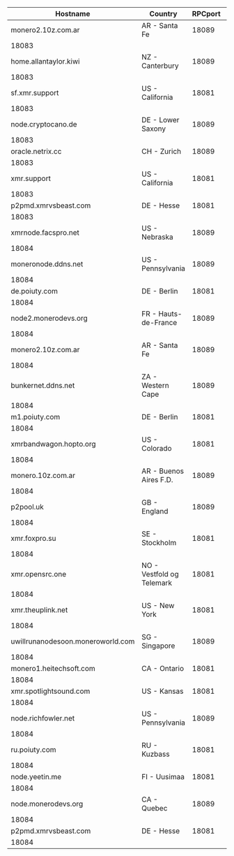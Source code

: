 Hostname | Country | RPCport | P2Pport
--- | --- | --- | ---
monero2.10z.com.ar | AR - Santa Fe | 18089
 | 18083
home.allantaylor.kiwi | NZ - Canterbury | 18089
 | 18083
sf.xmr.support | US - California | 18081
 | 18083
node.cryptocano.de | DE - Lower Saxony | 18089
 | 18083
oracle.netrix.cc | CH - Zurich | 18089
 | 18083
xmr.support | US - California | 18081
 | 18083
p2pmd.xmrvsbeast.com | DE - Hesse | 18081
 | 18083
xmrnode.facspro.net | US - Nebraska | 18089
 | 18084
moneronode.ddns.net | US - Pennsylvania | 18089
 | 18084
de.poiuty.com | DE - Berlin | 18081
 | 18084
node2.monerodevs.org | FR - Hauts-de-France | 18089
 | 18084
monero2.10z.com.ar | AR - Santa Fe | 18089
 | 18084
bunkernet.ddns.net | ZA - Western Cape | 18089
 | 18084
m1.poiuty.com | DE - Berlin | 18081
 | 18084
xmrbandwagon.hopto.org | US - Colorado | 18081
 | 18084
monero.10z.com.ar | AR - Buenos Aires F.D. | 18089
 | 18084
p2pool.uk | GB - England | 18089
 | 18084
xmr.foxpro.su | SE - Stockholm | 18081
 | 18084
xmr.opensrc.one | NO - Vestfold og Telemark | 18081
 | 18084
xmr.theuplink.net | US - New York | 18081
 | 18084
uwillrunanodesoon.moneroworld.com | SG - Singapore | 18089
 | 18084
monero1.heitechsoft.com | CA - Ontario | 18081
 | 18084
xmr.spotlightsound.com | US - Kansas | 18081
 | 18084
node.richfowler.net | US - Pennsylvania | 18089
 | 18084
ru.poiuty.com | RU - Kuzbass | 18081
 | 18084
node.yeetin.me | FI - Uusimaa | 18081
 | 18084
node.monerodevs.org | CA - Quebec | 18089
 | 18084
p2pmd.xmrvsbeast.com | DE - Hesse | 18081
 | 18084
